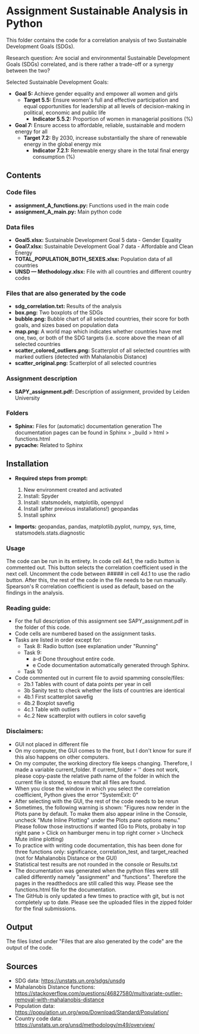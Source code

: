 # Assignment Sustainable Analysis in Python
This folder contains the code for a correlation analysis of two Sustainable Development Goals (SDGs).

Research question:  Are social and environmental Sustainable Development Goals (SDGs) correlated, and is there 
rather a trade-off or a synergy between the two?

Selected Sustainable Development Goals:
- **Goal 5:** Achieve gender equality and empower all women and girls
  - **Target 5.5:** Ensure women's full and effective participation and equal opportunities for leadership 
    at all levels of decision-making in political, economic and public life
    - **Indicator 5.5.2:** Proportion of women in managerial positions (%)
- **Goal 7:** Ensure access to affordable, reliable, sustainable and modern energy for all
  - **Target 7.2:** By 2030, increase substantially the share of renewable energy in the global energy mix
    - **Indicator 7.2.1:** Renewable energy share in the total final energy consumption (%)

## Contents
### Code files
- **assignment_A_functions.py:** Functions used in the main code
- **assignment_A_main.py:** Main python code 

### Data files
- **Goal5.xlsx:** Sustainable Development Goal 5 data - Gender Equality
- **Goal7.xlsx:** Sustainable Development Goal 7 data - Affordable and Clean Energy
- **TOTAL_POPULATION_BOTH_SEXES.xlsx:** Population data of all countries
- **UNSD — Methodology.xlsx:** File with all countries and different country codes

### Files that are also generated by the code
- **sdg_correlation.txt:** Results of the analysis
- **box.png:** Two boxplots of the SDGs
- **bubble.png:** Bubble chart of all selected countries, their score for both goals, and sizes based on population data
- **map.png:** A world map which indicates whether countries have met one, two, or both of the SDG targets 
(i.e. score above the mean of all selected countries
- **scatter_colored_outliers.png:** Scatterplot of all selected countries with marked outliers 
(detected with Mahalanobis Distance) 
- **scatter_original.png:** Scatterplot of all selected countries

### Assignment description
- **SAPY_assignment.pdf:** Description of assignment, provided by Leiden University

### Folders
- **Sphinx:** Files for (automatic) documentation generation
  The documentation pages can be found in Sphinx > _build > html > functions.html
- **pycache:** Related to Sphinx

## Installation
- **Required steps from prompt:**
  1. New environment created and activated
  2. Install: Spyder
  3. Install: statsmodels, matplotlib, openpyxl
  4. Install (after previous installations!) geopandas
  5. Install sphinx
  
- **Imports:** geopandas, pandas, matplotlib.pyplot, numpy, sys, time, statsmodels.stats.diagnostic

### Usage
The code can be run in its entirety. In code cell 4d.1, the radio button is commented out. This button selects 
the correlation coefficient used in the next cell. Uncomment the code between ##### in cell 4d.1 to use the 
radio button. After this, the rest of the code in the file needs to be run manually. Spearson's R correlation
coefficient is used as default, based on the findings in the analysis.

### Reading guide:
    
- For the full description of this assignment see SAPY_assignment.pdf in the folder of this code.
- Code cells are numbered based on the assignment tasks.
- Tasks are listed in order except for:
  - Task 8: Radio button (see explanation under "Running"
  - Task 9: 
    - a-d Done throughout entire code.
    - e Code documentation automatically generated through Sphinx.
  - Task 10
- Code commented out in current file to avoid spamming console/files:
  - 2b.1 Tables with count of data points per year in cell 
  - 3b Sanity test to check whether the lists of countries are identical
  - 4b.1 First scatterplot savefig
  - 4b.2 Boxplot savefig
  - 4c.1 Table with outliers 
  - 4c.2 New scatterplot with outliers in color savefig

### Disclaimers:
- GUI not placed in different file                                             
- On my computer, the GUI comes to the front, but I don't know for sure if this also happens on other computers.
- On my computer, the working directory file keeps changing. Therefore, I made a variable current_folder. 
  If current_folder = '' does not work, please copy-paste the relative path name of the folder in which the 
  current file is stored, to ensure that all files are found.
- When you close the window in which you select the correlation coefficient, Python gives the error "SystemExit: 0"
- After selecting with the GUI, the rest of the code needs to be rerun
- Sometimes, the following warning is shown:
  "Figures now render in the Plots pane by default. To make them also appear inline in the Console, uncheck 
  "Mute Inline Plotting" under the Plots pane options menu." Please follow those instructions if wanted 
 (Go to Plots, probaby in top right pane > Click on hamburger menu in top right corner > Uncheck Mute inline plotting)
- To practice with writing code documentation, this has been done for three
  functions only: significance, correlation_test, and target_reached (not for Mahalanobis Distance or the GUI)
- Statistical test results are not rounded in the console or Results.txt
- The documentation was generated when the python files were still called differently namely "assignment" and "functions".
  Therefore the pages in the readthedocs are still called this way. Please see the functions.html file for the documentation.
- The GitHub is only updated a few times to practice with git, but is not completely up to date. Please see the uploaded
  files in the zipped folder for the final submissions.


## Output
The files listed under "Files that are also generated by the code" are the output of the code.

## Sources
- SDG data: https://unstats.un.org/sdgs/unsdg
- Mahalanobis Distance functions: https://stackoverflow.com/questions/46827580/multivariate-outlier-removal-with-mahalanobis-distance
- Population data: https://population.un.org/wpp/Download/Standard/Population/
- Country code data: https://unstats.un.org/unsd/methodology/m49/overview/
